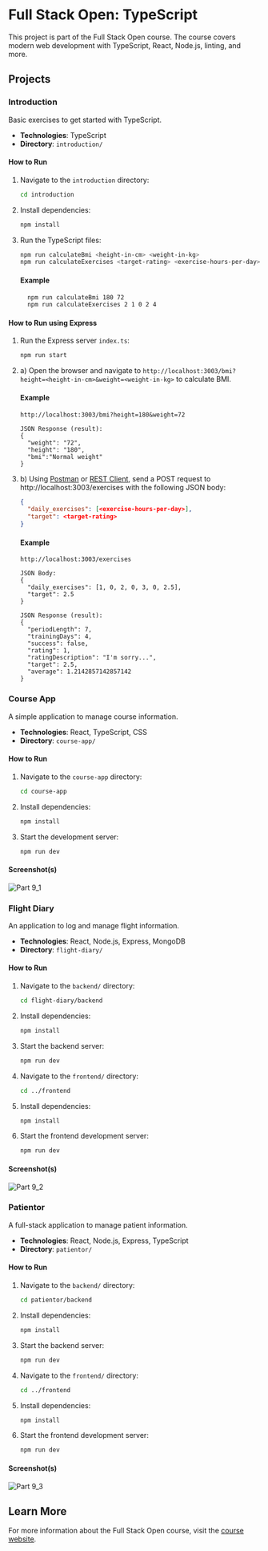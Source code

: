 # Full Stack Open: TypeScript

This project is part of the Full Stack Open course. The course covers modern web development with TypeScript, React, Node.js, linting, and more.

## Projects

### Introduction

Basic exercises to get started with TypeScript.

- **Technologies**: TypeScript
- **Directory**: `introduction/`

#### How to Run

1. Navigate to the `introduction` directory:
    ```sh
    cd introduction
    ```
2. Install dependencies:
    ```sh
    npm install
    ```
3. Run the TypeScript files:
    ```sh
    npm run calculateBmi <height-in-cm> <weight-in-kg>
    npm run calculateExercises <target-rating> <exercise-hours-per-day>
    ```
      #### Example

      ```sh
        npm run calculateBmi 180 72
        npm run calculateExercises 2 1 0 2 4
      ```
#### How to Run using Express

1. Run the Express server `index.ts`:
    ```sh
    npm run start
    ```
2. a) Open the browser and navigate to `http://localhost:3003/bmi?height=<height-in-cm>&weight=<weight-in-kg>` to calculate BMI.

    #### Example
    ```
    http://localhost:3003/bmi?height=180&weight=72
    
    JSON Response (result):
    {
      "weight": "72",
      "height": "180",
      "bmi":"Normal weight"
    }
    ```
2. b) Using [Postman](https://www.postman.com/) or [REST Client](https://marketplace.visualstudio.com/items?itemName=humao.rest-client), send a POST request to http://localhost:3003/exercises with the following JSON body:
    ```json
    {
      "daily_exercises": [<exercise-hours-per-day>],
      "target": <target-rating>
    }
    ```

    #### Example
    ```
    http://localhost:3003/exercises

    JSON Body:
    {
      "daily_exercises": [1, 0, 2, 0, 3, 0, 2.5],
      "target": 2.5
    }

    JSON Response (result):
    {
      "periodLength": 7,
      "trainingDays": 4,
      "success": false,
      "rating": 1,
      "ratingDescription": "I'm sorry...",
      "target": 2.5,
      "average": 1.2142857142857142
    }
    ```

### Course App

A simple application to manage course information.

- **Technologies**: React, TypeScript, CSS
- **Directory**: `course-app/`

#### How to Run

1. Navigate to the `course-app` directory:
    ```sh
    cd course-app
    ```
2. Install dependencies:
    ```sh
    npm install
    ```
3. Start the development server:
    ```sh
    npm run dev
    ```
#### Screenshot(s)

![Part 9_1](part9_1.png)

### Flight Diary

An application to log and manage flight information.

- **Technologies**: React, Node.js, Express, MongoDB
- **Directory**: `flight-diary/`

#### How to Run

1. Navigate to the `backend/` directory:
    ```sh
    cd flight-diary/backend
    ```
2. Install dependencies:
    ```sh
    npm install
    ```
3. Start the backend server:
    ```sh
    npm run dev
    ```
4. Navigate to the `frontend/` directory:
    ```sh
    cd ../frontend
    ```
5. Install dependencies:
    ```sh
    npm install
    ```
6. Start the frontend development server:
    ```sh
    npm run dev
    ```
#### Screenshot(s)

![Part 9_2](part9_2.png)

### Patientor

A full-stack application to manage patient information.

- **Technologies**: React, Node.js, Express, TypeScript
- **Directory**: `patientor/`

#### How to Run

1. Navigate to the `backend/` directory:
    ```sh
    cd patientor/backend
    ```
2. Install dependencies:
    ```sh
    npm install
    ```
3. Start the backend server:
    ```sh
    npm run dev
    ```
4. Navigate to the `frontend/` directory:
    ```sh
    cd ../frontend
    ```
5. Install dependencies:
    ```sh
    npm install
    ```
6. Start the frontend development server:
    ```sh
    npm run dev
    ```

#### Screenshot(s)

![Part 9_3](part9_3.png)

## Learn More

For more information about the Full Stack Open course, visit the [course website](https://fullstackopen.com/en/part9/background_and_introduction).
